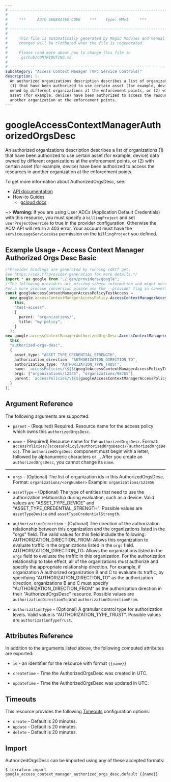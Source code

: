 ```yaml
---
# ----------------------------------------------------------------------------
#
#     ***     AUTO GENERATED CODE    ***    Type: MMv1     ***
#
# ----------------------------------------------------------------------------
#
#     This file is automatically generated by Magic Modules and manual
#     changes will be clobbered when the file is regenerated.
#
#     Please read more about how to change this file in
#     .github/CONTRIBUTING.md.
#
# ----------------------------------------------------------------------------
subcategory: "Access Context Manager (VPC Service Controls)"
description: |-
  An authorized organizations description describes a list of organizations
  (1) that have been authorized to use certain asset (for example, device) data
  owned by different organizations at the enforcement points, or (2) with certain
  asset (for example, device) have been authorized to access the resources in
  another organization at the enforcement points.
---
```


# googleAccessContextManagerAuthorizedOrgsDesc

An authorized organizations description describes a list of organizations
(1) that have been authorized to use certain asset (for example, device) data
owned by different organizations at the enforcement points, or (2) with certain
asset (for example, device) have been authorized to access the resources in
another organization at the enforcement points.

To get more information about AuthorizedOrgsDesc, see:

* [API documentation](https://cloud.google.com/access-context-manager/docs/reference/rest/v1/accessPolicies.authorizedOrgsDescs)
* How-to Guides
  * [gcloud docs](https://cloud.google.com/beyondcorp-enterprise/docs/cross-org-authorization)

\~> **Warning:** If you are using User ADCs (Application Default Credentials) with this resource,
you must specify a `billingProject` and set `userProjectOverride` to true
in the provider configuration. Otherwise the ACM API will return a 403 error.
Your account must have the `serviceusageServicesUse` permission on the
`billingProject` you defined.

## Example Usage - Access Context Manager Authorized Orgs Desc Basic

```typescript
/*Provider bindings are generated by running cdktf get.
See https://cdk.tf/provider-generation for more details.*/
import * as google from "./.gen/providers/google";
/*The following providers are missing schema information and might need manual adjustments to synthesize correctly: google.
For a more precise conversion please use the --provider flag in convert.*/
const googleAccessContextManagerAccessPolicyTestAccess =
  new google.accessContextManagerAccessPolicy.AccessContextManagerAccessPolicy(
    this,
    "test-access",
    {
      parent: "organizations/",
      title: "my policy",
    }
  );
new google.accessContextManagerAuthorizedOrgsDesc.AccessContextManagerAuthorizedOrgsDesc(
  this,
  "authorized-orgs-desc",
  {
    asset_type: "ASSET_TYPE_CREDENTIAL_STRENGTH",
    authorization_direction: "AUTHORIZATION_DIRECTION_TO",
    authorization_type: "AUTHORIZATION_TYPE_TRUST",
    name: `accessPolicies/\${${googleAccessContextManagerAccessPolicyTestAccess.name}}/authorizedOrgsDescs/fakeDescName`,
    orgs: ["organizations/12345", "organizations/98765"],
    parent: `accessPolicies/\${${googleAccessContextManagerAccessPolicyTestAccess.name}}`,
  }
);

```

## Argument Reference

The following arguments are supported:

*   `parent` -
    (Required)
    Required. Resource name for the access policy which owns this `authorizedOrgsDesc`.

*   `name` -
    (Required)
    Resource name for the `authorizedOrgsDesc`. Format:
    `accessPolicies/{accessPolicy}/authorizedOrgsDescs/{authorizedOrgsDesc}`.
    The `authorizedOrgsDesc` component must begin with a letter, followed by
    alphanumeric characters or `_`.
    After you create an `authorizedOrgsDesc`, you cannot change its `name`.

***

*   `orgs` -
    (Optional)
    The list of organization ids in this AuthorizedOrgsDesc.
    Format: `organizations/<orgNumber>`
    Example: `organizations/123456`

*   `assetType` -
    (Optional)
    The type of entities that need to use the authorization relationship during
    evaluation, such as a device. Valid values are "ASSET\_TYPE\_DEVICE" and
    "ASSET\_TYPE\_CREDENTIAL\_STRENGTH".
    Possible values are `assetTypeDevice` and `assetTypeCredentialStrength`.

*   `authorizationDirection` -
    (Optional)
    The direction of the authorization relationship between this organization
    and the organizations listed in the "orgs" field. The valid values for this
    field include the following:
    AUTHORIZATION\_DIRECTION\_FROM: Allows this organization to evaluate traffic
    in the organizations listed in the `orgs` field.
    AUTHORIZATION\_DIRECTION\_TO: Allows the organizations listed in the `orgs`
    field to evaluate the traffic in this organization.
    For the authorization relationship to take effect, all of the organizations
    must authorize and specify the appropriate relationship direction. For
    example, if organization A authorized organization B and C to evaluate its
    traffic, by specifying "AUTHORIZATION\_DIRECTION\_TO" as the authorization
    direction, organizations B and C must specify
    "AUTHORIZATION\_DIRECTION\_FROM" as the authorization direction in their
    "AuthorizedOrgsDesc" resource.
    Possible values are `authorizationDirectionTo` and `authorizationDirectionFrom`.

*   `authorizationType` -
    (Optional)
    A granular control type for authorization levels. Valid value is "AUTHORIZATION\_TYPE\_TRUST".
    Possible values are `authorizationTypeTrust`.

## Attributes Reference

In addition to the arguments listed above, the following computed attributes are exported:

*   `id` - an identifier for the resource with format `{{name}}`

*   `createTime` -
    Time the AuthorizedOrgsDesc was created in UTC.

*   `updateTime` -
    Time the AuthorizedOrgsDesc was updated in UTC.

## Timeouts

This resource provides the following
[Timeouts](https://developer.hashicorp.com/terraform/plugin/sdkv2/resources/retries-and-customizable-timeouts) configuration options:

* `create` - Default is 20 minutes.
* `update` - Default is 20 minutes.
* `delete` - Default is 20 minutes.

## Import

AuthorizedOrgsDesc can be imported using any of these accepted formats:

```console
$ terraform import google_access_context_manager_authorized_orgs_desc.default {{name}}
```
